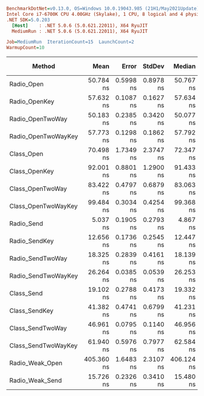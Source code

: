 ``` ini

BenchmarkDotNet=v0.13.0, OS=Windows 10.0.19043.985 (21H1/May2021Update)
Intel Core i7-6700K CPU 4.00GHz (Skylake), 1 CPU, 8 logical and 4 physical cores
.NET SDK=5.0.203
  [Host]    : .NET 5.0.6 (5.0.621.22011), X64 RyuJIT
  MediumRun : .NET 5.0.6 (5.0.621.22011), X64 RyuJIT

Job=MediumRun  IterationCount=15  LaunchCount=2  
WarmupCount=10  

```
|              Method |       Mean |     Error |    StdDev |     Median |  Gen 0 | Gen 1 | Gen 2 | Allocated |
|-------------------- |-----------:|----------:|----------:|-----------:|-------:|------:|------:|----------:|
|          Radio_Open |  50.784 ns | 0.5998 ns | 0.8978 ns |  50.767 ns | 0.0114 |     - |     - |      48 B |
|       Radio_OpenKey |  57.632 ns | 0.1087 ns | 0.1627 ns |  57.634 ns | 0.0135 |     - |     - |      56 B |
|    Radio_OpenTwoWay |  50.183 ns | 0.2385 ns | 0.3420 ns |  50.077 ns | 0.0114 |     - |     - |      48 B |
| Radio_OpenTwoWayKey |  57.773 ns | 0.1298 ns | 0.1862 ns |  57.792 ns | 0.0135 |     - |     - |      56 B |
|          Class_Open |  70.498 ns | 1.7349 ns | 2.3747 ns |  72.347 ns | 0.0114 |     - |     - |      48 B |
|       Class_OpenKey |  92.001 ns | 0.8801 ns | 1.2900 ns |  91.433 ns | 0.0211 |     - |     - |      88 B |
|    Class_OpenTwoWay |  83.422 ns | 0.4797 ns | 0.6879 ns |  83.063 ns | 0.0191 |     - |     - |      80 B |
| Class_OpenTwoWayKey |  99.484 ns | 0.3034 ns | 0.4254 ns |  99.368 ns | 0.0230 |     - |     - |      96 B |
|          Radio_Send |   5.037 ns | 0.1905 ns | 0.2793 ns |   4.867 ns |      - |     - |     - |         - |
|       Radio_SendKey |  12.656 ns | 0.1736 ns | 0.2545 ns |  12.447 ns |      - |     - |     - |         - |
|    Radio_SendTwoWay |  18.325 ns | 0.2839 ns | 0.4161 ns |  18.139 ns | 0.0172 |     - |     - |      72 B |
| Radio_SendTwoWayKey |  26.264 ns | 0.0385 ns | 0.0539 ns |  26.253 ns | 0.0172 |     - |     - |      72 B |
|          Class_Send |  19.102 ns | 0.2788 ns | 0.4173 ns |  19.332 ns |      - |     - |     - |         - |
|       Class_SendKey |  41.382 ns | 0.4741 ns | 0.6799 ns |  41.231 ns | 0.0076 |     - |     - |      32 B |
|    Class_SendTwoWay |  46.961 ns | 0.0795 ns | 0.1140 ns |  46.956 ns | 0.0249 |     - |     - |     104 B |
| Class_SendTwoWayKey |  61.940 ns | 0.5976 ns | 0.7977 ns |  62.584 ns | 0.0267 |     - |     - |     112 B |
|     Radio_Weak_Open | 405.360 ns | 1.6483 ns | 2.3107 ns | 406.124 ns | 0.0458 |     - |     - |     192 B |
|     Radio_Weak_Send |  15.726 ns | 0.2326 ns | 0.3410 ns |  15.480 ns |      - |     - |     - |         - |

